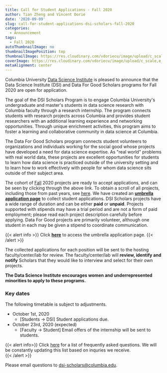 ```yaml
---
title: Call for Student Applications - Fall 2020
author: Tian Zheng and Vincent Dorie
date: '2020-09-09'
slug: call-for-student-applications-dsi-scholars-fall-2020
categories:
  - Announcement
tags:
  - Fall 2020
autoThumbnailImage: no
thumbnailImagePosition: top
thumbnailImage: https://res.cloudinary.com/vdoriecu/image/upload/c_scale,w_720/v1579453473/opencall_spring-summer2020_rvj8zb.png
coverImage: https://res.cloudinary.com/vdoriecu/image/upload/c_scale,e_blur:300,w_800/v1579453473/opencall_spring-summer2020_rvj8zb.png
metaAlignment: center
---
```

Columbia University [Data Science Institute](http://datascience.columbia.edu/) is pleased to announce that the Data Science Institute (DSI) and Data For Good Scholars programs for Fall 2020 are open for application.

The goal of the DSI Scholars Program is to engage Columbia University's undergraduate and master's students in data science research with Columbia faculty through a research internship. The program connects students with research projects across Columbia and provides student researchers with an additional learning experience and networking opportunities. Through unique enrichment activities, this program aims to foster a learning and collaborative community in data science at Columbia.

The Data For Good Scholars program connects student volunteers to organizations and individuals working for the social good whose projects have developed a need for data science expertise. As "real world" problems with real world data, these projects are excellent opportunities for students to learn how data science is practiced outside of the university setting and to learn how to work effectively with people for whom data science sits outside of their subject area.

<!--more-->
The cohort of [Fall](https://cu-dsi-scholars.github.io/DSI-scholars/categories/open-project-fall-2020/) 2020 projects are ready to accept applications, and can be seen by clicking through the above link. To obtain a scroll of all projects, including those from past years, see [here](https://cu-dsi-scholars.github.io/DSI-scholars). We have created an [**umbrella application page**](https://docs.google.com/forms/d/e/1FAIpQLSe3Rxxf9PVZ5IbuRoyy5slMz7kcC9-4ILWPPnyyWNV6nacppg/viewform?usp=sf_link) to collect student applications. DSI Scholars projects have a wide range of duration and can be either **paid** or **unpaid**. Projects supported with stipends may have a trial period and are not a form of paid employment; please read each project description carefully before applying. Data For Good projects are primarily volunteer, although one student in each may be given a stipend to coordinate communication.

{{< alert info >}}
Click [**here**](https://docs.google.com/forms/d/e/1FAIpQLSe3Rxxf9PVZ5IbuRoyy5slMz7kcC9-4ILWPPnyyWNV6nacppg/viewform?usp=sf_link) to access the umbrella application page. 
{{< /alert >}}

The collected applications for each position will be sent to the hosting faculty/center/lab for review. The faculty/center/lab will **review, identify and notify** Scholars that they would like to interview and select for their own projects. 

**The Data Science Institute encourages women and underrepresented minorities to apply to these programs.**

### Key dates 

The following timetable is subject to adjustments. 

+ October 1st, 2020
    + [Students -> DSI] Student applications due.
+ October 23rd, 2020 (expected)
    + [Faculty -> Student] Email offers of the internship will be sent to students.
        
{{< alert info>}}
Click [here](/page/faq2020) for a list of frequently asked questions. We will be constantly updating this list based on inquries we receive.  
{{< /alert >}}

Please email questions to <dsi-scholars@columbia.edu>.
